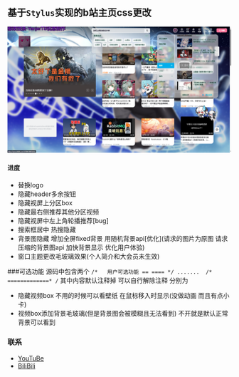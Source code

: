 ## 基于`Stylus`实现的b站主页css更改
![图片展示](./display.png )
#### 进度
 + 替换logo
 + 隐藏header多余按钮
 + 隐藏视屏上分区box
 + 隐藏最右侧推荐其他分区视频
 + 隐藏视屏中左上角轮播推荐[bug]
 + 搜索框居中  热搜隐藏
 + 背景图隐藏 增加全屏fixed背景  用随机背景api[优化](请求的图片为原图  请求压缩的背景图api 加快背景显示 优化用户体验)
 + 窗口主题更改毛玻璃效果(个人简介和大会员未生效)

###可选功能
 源码中包含两个 `/*   用户可选功能 == ==== */ .......  /* =============* /`
 其中内容默认注释掉  可以自行解除注释
 分别为
 + 隐藏视频box 不用的时候可以看壁纸 在鼠标移入时显示(没做动画  而且有点小卡)
 + 视频box添加背景毛玻璃(但是背景图会被模糊且无法看到)
不开就是默认正常背景可以看到


### 联系
+ [YouTuBe](https://www.youtube.com/@YanjerTS)
+ [BiliBili](https://space.bilibili.com/1979641484')
  
